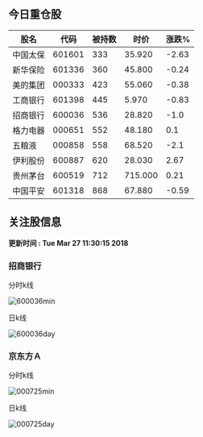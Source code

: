 
## 今日重仓股 

|股名|代码|被持数|时价|涨跌%|
|---|---|---|---|---|
|中国太保|601601|333|35.920|-2.63|
|新华保险|601336|360|45.800|-0.24|
|美的集团|000333|423|55.060|-0.38|
|工商银行|601398|445|5.970|-0.83|
|招商银行|600036|536|28.820|-1.0|
|格力电器|000651|552|48.180|0.1|
|五粮液|000858|558|68.520|-2.1|
|伊利股份|600887|620|28.030|2.67|
|贵州茅台|600519|712|715.000|0.21|
|中国平安|601318|868|67.880|-0.59|

## 关注股信息
**更新时间 : Tue Mar 27 11:30:15 2018**
### 招商银行 
分时k线

![600036min](http://image.sinajs.cn/newchart/min/n/sh600036.gif)

日k线

![600036day](http://image.sinajs.cn/newchart/daily/n/sh600036.gif)

### 京东方Ａ 
分时k线

![000725min](http://image.sinajs.cn/newchart/min/n/sz000725.gif)

日k线

![000725day](http://image.sinajs.cn/newchart/daily/n/sz000725.gif)
